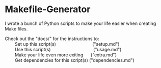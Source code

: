 # Makefile-Generator
I wrote a bunch of Python scripts to make your life easier when creating Make files.

Check out the "docs/" for the instructions to:  
        Set up this script(s)                               ("setup.md")  
        Use this script(s)                                   ("usage.md")  
        Make your life even more exiting      ("extra.md")  
        Get dependencies for this script(s) ("dependencies.md")
